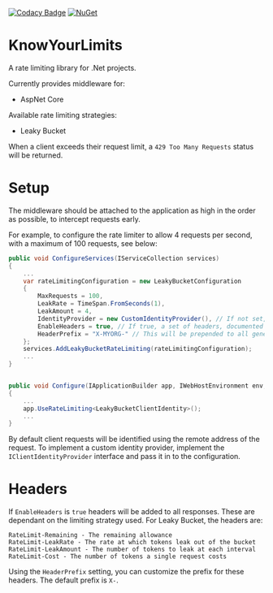 [![Codacy Badge](https://api.codacy.com/project/badge/Grade/ae41feded6fa467bb9d6b715a1604ac5)](https://www.codacy.com/manual/ejcoyle88/KnowYourLimits?utm_source=github.com&amp;utm_medium=referral&amp;utm_content=ejcoyle88/KnowYourLimits&amp;utm_campaign=Badge_Grade) [![NuGet](https://img.shields.io/nuget/dt/KnowYourLimits.AspNetCore.svg)](https://www.nuget.org/packages/KnowYourLimits.AspNetCore)

# KnowYourLimits
A rate limiting library for .Net projects.

Currently provides middleware for:
- AspNet Core

Available rate limiting strategies:
- Leaky Bucket

When a client exceeds their request limit, a `429 Too Many Requests` status will be returned.

# Setup
The middleware should be attached to the application as high in the order as possible, to intercept requests early.

For example, to configure the rate limiter to allow 4 requests per second, with a maximum of 100 requests, see below:

```cs
public void ConfigureServices(IServiceCollection services)
{
    ...
    var rateLimitingConfiguration = new LeakyBucketConfiguration
    {
        MaxRequests = 100,
        LeakRate = TimeSpan.FromSeconds(1),
        LeakAmount = 4,
        IdentityProvider = new CustomIdentityProvider(), // If not set, defaults to using the remote address
        EnableHeaders = true, // If true, a set of headers, documented below, will be returned on all responses describing the rate limits
        HeaderPrefix = "X-MYORG-" // This will be prepended to all generated headers.
    };
    services.AddLeakyBucketRateLimiting(rateLimitingConfiguration);
    ...
}


public void Configure(IApplicationBuilder app, IWebHostEnvironment env, IApiVersionDescriptionProvider provider)
{
    ...
    app.UseRateLimiting<LeakyBucketClientIdentity>();
    ...
}
```

By default client requests will be identified using the remote address of the request. To implement a custom identity provider, implement the `IClientIdentityProvider` interface and pass it in to the configuration.

# Headers
If `EnableHeaders` is `true` headers will be added to all responses. These are dependant on the limiting strategy used.
For Leaky Bucket, the headers are:
```
RateLimit-Remaining - The remaining allowance
RateLimit-LeakRate - The rate at which tokens leak out of the bucket
RateLimit-LeakAmount - The number of tokens to leak at each interval
RateLimit-Cost - The number of tokens a single request costs
```
Using the `HeaderPrefix` setting, you can customize the prefix for these headers. The default prefix is `X-`.
